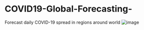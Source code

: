# COVID19-Global-Forecasting-
Forecast daily COVID-19 spread in regions around world
![image](https://www.googleapis.com/download/storage/v1/b/kaggle-user-content/o/inbox%2F518134%2F485aa04e87e4e45c91815101784c6d95%2Fcorona-4930541_1280.jpg?generation=1585438527494582&alt=media)
